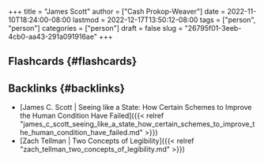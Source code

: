 +++
title = "James Scott"
author = ["Cash Prokop-Weaver"]
date = 2022-11-10T18:24:00-08:00
lastmod = 2022-12-17T13:50:12-08:00
tags = ["person", "person"]
categories = ["person"]
draft = false
slug = "26795f01-3eeb-4cb0-aa43-291a091916ae"
+++

## Flashcards {#flashcards}


## Backlinks {#backlinks}

-   [James C. Scott | Seeing like a State: How Certain Schemes to Improve the Human Condition Have Failed]({{< relref "james_c_scott_seeing_like_a_state_how_certain_schemes_to_improve_the_human_condition_have_failed.md" >}})
-   [Zach Tellman | Two Concepts of Legibility]({{< relref "zach_tellman_two_concepts_of_legibility.md" >}})
